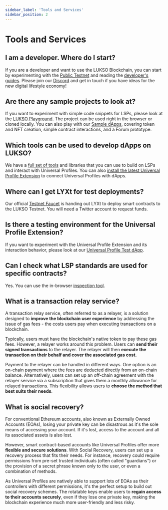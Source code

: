 ```yaml
---
sidebar_label: 'Tools and Services'
sidebar_position: 2
---
```


# Tools and Services

## I am a developer. Where do I start?

If you are a developer and want to use the LUKSO Blockchain, you can start by experimenting with the [Public Testnet](../../networks/testnet/parameters) and reading the [developer's guides](../../guides/universal-profile/create-profile). Please join our [Discord](https://discord.gg/lukso) and get in touch if you have ideas for the new digital lifestyle economy!

## Are there any sample projects to look at?

If you want to experiment with simple code snippets for LSPs, please look at the [LUKSO Playground](https://up-test-dapp.lukso.tech). The project can be used right in the browser or cloned locally. You can also play with our [Sample dApps](https://examples.lukso.tech), covering token and NFT creation, simple contract interactions, and a Forum prototype.

## Which tools can be used to develop dApps on LUKSO?

We have a [full set of tools](../../tools/getting-started/) and libraries that you can use to build on LSPs and interact with Universal Profiles. You can also [install the latest Universal Profile Extension](../../guides/browser-extension/install-browser-extension) to connect Universal Profiles with dApps.

## Where can I get LYXt for test deployments?

Our official [Testnet Faucet](https://faucet.testnet.lukso.network) is handing out LYXt to deploy smart contracts to the LUKSO Testnet. You will need a Twitter account to request funds.

## Is there a testing environment for the Universal Profile Extension?

If you want to experiment with the Universal Profile Extension and its interaction behavior, please look at our [Universal Profile Test dApp](https://up-test-dapp.lukso.tech).

## Can I check what LSP standards are used for specific contracts?

Yes. You can use the in-browser [inspection tool](https://erc725-inspect.lukso.tech/).

## What is a transaction relay service?

A transaction relay service, often referred to as a relayer, is a solution designed to **improve the blockchain user experience** by addressing the issue of gas fees - the costs users pay when executing transactions on a blockchain.

Typically, users must have the blockchain's native token to pay these gas fees. However, a relayer works around this problem. Users can **send their signed transactions** to the relayer. The relayer will then **execute the transaction on their behalf and cover the associated gas cost.**

Payment to the relayer can be handled in different ways. One option is an on-chain payment where the fees are deducted directly from an on-chain balance. Alternatively, users can set up an off-chain agreement with the relayer service via a subscription that gives them a monthly allowance for relayed transactions. This flexibility allows users to **choose the method that best suits their needs**.

## What is social recovery?

For conventional Ethereum accounts, also known as Externally Owned Accounts (EOAs), losing your private key can be disastrous as it's the sole means of accessing your account. If it's lost, access to the account and all its associated assets is also lost.

However, smart contract-based accounts like Universal Profiles offer more **flexible and secure solutions**. With Social Recovery, users can set up a recovery process that fits their needs. For instance, recovery could require permissions from pre-set trusted individuals (often called "guardians") or the provision of a secret phrase known only to the user, or even a combination of methods.

As Universal Profiles are natively able to support lots of EOAs as their controllers with different permissions, it's the perfect setup to build out social recovery schemes. The rotatable keys enable users to **regain access to their accounts securely**, even if they lose one private key, making the blockchain experience much more user-friendly and less risky.
